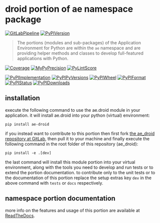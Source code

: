 <!--
  THIS FILE IS EXCLUSIVELY MAINTAINED IN THE NAMESPACE ROOT PACKAGE. CHANGES HAVE TO BE DONE THERE.
-->
# droid portion of ae namespace package

[![GitLabPipeline](https://img.shields.io/gitlab/pipeline/ae-group/ae_droid/master?logo=python)](
    https://gitlab.com/ae-group/ae_droid)
[![PyPIVersion](https://img.shields.io/pypi/v/ae_droid)](
    https://pypi.org/project/ae-droid/#history)

>The portions (modules and sub-packages) of the Application Environment for Python are within
the `ae` namespace and are providing helper methods and classes to develop
full-featured applications with Python.

[![Coverage](https://ae-group.gitlab.io/ae_droid/coverage.svg)](
    https://ae-group.gitlab.io/ae_droid/coverage/ae_droid_py.html)
[![MyPyPrecision](https://ae-group.gitlab.io/ae_droid/mypy.svg)](
    https://ae-group.gitlab.io/ae_droid/lineprecision.txt)
[![PyLintScore](https://ae-group.gitlab.io/ae_droid/pylint.svg)](
    https://ae-group.gitlab.io/ae_droid/pylint.log)

[![PyPIImplementation](https://img.shields.io/pypi/implementation/ae_droid)](
    https://pypi.org/project/ae-droid/)
[![PyPIPyVersions](https://img.shields.io/pypi/pyversions/ae_droid)](
    https://pypi.org/project/ae-droid/)
[![PyPIWheel](https://img.shields.io/pypi/wheel/ae_droid)](
    https://pypi.org/project/ae-droid/)
[![PyPIFormat](https://img.shields.io/pypi/format/ae_droid)](
    https://pypi.org/project/ae-droid/)
[![PyPIStatus](https://img.shields.io/pypi/status/ae_droid)](
    https://libraries.io/pypi/ae-droid)
[![PyPIDownloads](https://img.shields.io/pypi/dm/ae_droid)](
    https://pypi.org/project/ae-droid/#files)


## installation


execute the following command to use the ae.droid module in your
application. it will install ae.droid into your python (virtual) environment:
 
```shell script
pip install ae-droid
```

if you instead want to contribute to this portion then first fork
[the ae_droid repository at GitLab](https://gitlab.com/ae-group/ae_droid "ae.droid code repository"),
then pull it to your machine and finally execute the following command in the root folder
of this repository (ae_droid):

```shell script
pip install -e .[dev]
```

the last command will install this module portion into your virtual environment, along with
the tools you need to develop and run tests or to extend the portion documentation.
to contribute only to the unit tests or to the documentation of this portion replace
the setup extras key `dev` in the above command with `tests` or `docs` respectively.


## namespace portion documentation

more info on the features and usage of this portion are available at
[ReadTheDocs](https://ae.readthedocs.io/en/latest/_autosummary/ae.droid.html#module-ae.droid
"ae_droid documentation").

<!-- common files version 0.2.77 deployed version 0.2.4 (with 0.2.77)
     to https://gitlab.com/ae-group as ae_droid module as well as
     to https://ae-group.gitlab.io with CI check results as well as
     to https://pypi.org/project/ae-droid as namespace portion ae-droid.
-->
